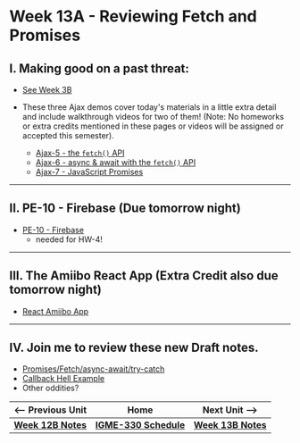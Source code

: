 # Week 13A - Reviewing Fetch and Promises

## I. Making good on a past threat:

- [See Week 3B](03B.md#iv-btw---ajax-stuff-well-cover-later-on-in-semester)

- These three Ajax demos cover today's materials in a little extra detail and include walkthrough videos for two of them!  (Note: No homeworks or extra credits mentioned in these pages or videos will be assigned or accepted this semester).
  - [Ajax-5 - the `fetch()` API](https://github.com/tonethar/IGME-330-Master/blob/master/notes/HW-ajax-5.md)
  - [Ajax-6 - async & await with the `fetch()` API](https://github.com/tonethar/IGME-330-Master/blob/master/notes/HW-ajax-6.md)
  - [Ajax-7 - JavaScript Promises](https://github.com/tonethar/IGME-330-Master/blob/master/notes/HW-ajax-7.md)

---
## II. PE-10 - Firebase (Due tomorrow night)
- [PE-10 - Firebase](../pe/pe-10.md)
  - needed for HW-4!

---
## III. The Amiibo React App (Extra Credit also due tomorrow night)
- [React Amiibo App](https://github.com/tonethar/IGME-330-Master/blob/master/notes/react-amiibo-app.md)

---
## IV. Join me to review these new Draft notes.
- [Promises/Fetch/async-await/try-catch](../notes/promises-fetch-more.md)
- [Callback Hell Example](../notes/callback-hell.md)
- Other oddities?

| <-- Previous Unit | Home | Next Unit -->
| --- | --- | --- 
| [**Week 12B Notes**](12B.md)  |  [**IGME-330 Schedule**](../schedule.md) | [**Week 13B Notes**](13B.md)
